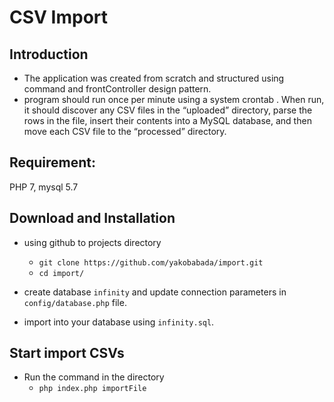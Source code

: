 # CSV Import

## Introduction

- The application was created from scratch and structured using command and frontController design pattern.
- program should run once per minute using a system crontab . When run, it should
  discover any CSV files in the “uploaded” directory, parse the rows in the file, insert their contents
  into a MySQL database, and then move each CSV file to the “processed” directory.

## Requirement:

PHP 7, mysql 5.7

## Download and Installation

- using github to projects directory
  - `git clone https://github.com/yakobabada/import.git`
  - `cd import/`

- create database `infinity` and update connection parameters in `config/database.php` file.
- import into your database using `infinity.sql`.

## Start import CSVs

- Run the command in the directory 
  - `php index.php importFile`